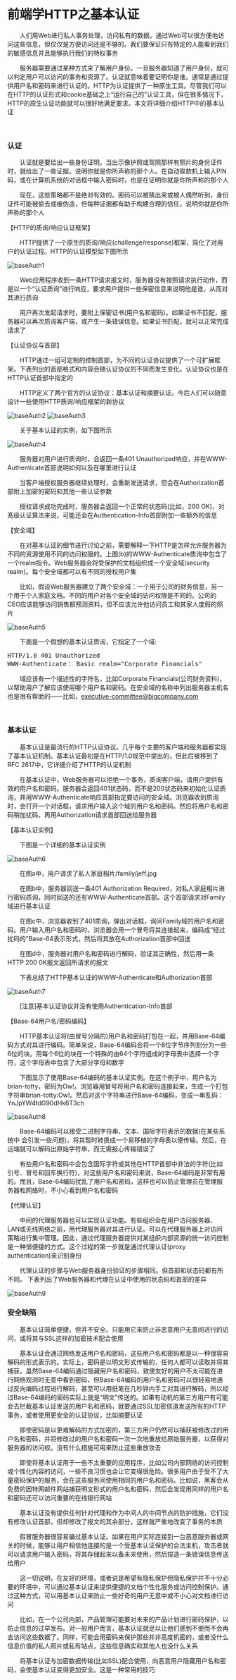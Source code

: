 # 前端学HTTP之基本认证

　　人们用Web进行私人事务处理，访问私有的数据。通过Web可以很方便地访问这些信息，但仅仅是方便访问还是不够的。我们要保证只有特定的人能看到我们的敏感信息并且能够执行我们的特权事务

　　服务器需要通过某种方式来了解用户身份。一旦服务器知道了用户身份，就可以判定用户可以访问的事务和资源了。认证就意味着要证明你是谁。通常是通过提供用户名和密码来进行认证的。HTTP为认证提供了一种原生工具。尽管我们可以在HTTP的认证形式和cookie基础之上&ldquo;运行自己的&rdquo;认证工具，但在很多情况下，HTTP的原生认证功能就可以很好地满足要求。本文将详细介绍HTTP中的基本认证

&nbsp;

### 认证

　　认证就是要给出一些身份证明。当出示像护照或驾照那样有照片的身份证件时，就给出了一些证据，说明你就是你所声称的那个人。在自动取款机上输入PIN码，或在计算机系统的对话框中输入密码时，也是在证明你就是你所声称的那个人

　　现在，这些策略都不是绝对有效的。密码可以被猜出来或被人偶然听到，身份证件可能被偷去或被伪造，但每种证据都有助于构建合理的信任，说明你就是你所声称的那个人

【HTTP的质询/响应认证框架】

　　HTTP提供了一个原生的质询/响应(challenge/response)框架，简化了对用户的认证过程。HTTP的认证模型如下图所示

![baseAuth1](https://pic.xiaohuochai.site/blog/HTTP_baseAuth1.jpg)

　　Web应用程序收到一条HTTP请求报文时，服务器没有按照请求执行动作，而是以一个&ldquo;认证质询&rdquo;进行响应，要求用户提供一些保密信息来说明他是谁，从而对其进行质询

　　用户再次发起请求时，要附上保密证书(用户名和密码)。如果证书不匹配，服务器可以再次质询客户端，或产生一条错误信息。如果证书匹配，就可以正常完成请求了

【认证协议与首部】

　　HTTP通过一组可定制的控制首部，为不同的认证协议提供了一个可扩展框架。下表列出的首部格式和内容会随认证协议的不同而发生变化。认证协议也是在HTTP认证首部中指定的

　　HTTP定义了两个官方的认证协议：基本认证和摘要认证。今后人们可以随意设计一些使用HTTP质询/响应框架的新协议

![baseAuth2](https://pic.xiaohuochai.site/blog/HTTP_baseAuth2.jpg)
![baseAuth3](https://pic.xiaohuochai.site/blog/HTTP_baseAuth3.jpg)

　　关于基本认证的实例，如下图所示

![baseAuth4](https://pic.xiaohuochai.site/blog/HTTP_baseAuth4.jpg)

　　服务器对用户进行质询时，会返回一条401 Unauthorized响应，并在WWW-Authenticate首部说明如何以及在哪里进行认证

　　当客户端授权服务器继续处理时，会重新发送请求，但会在Authorization首部附上加密的密码和其他一些认证参数

　　授权请求成功完成时，服务器会返回一个正常的状态码(比如，200 OK)，对髙级认证算法来说，可能还会在Authentication-Info首部附加一些额外的信息

【安全域】

　　在对基本认证的细节进行讨论之前，需要解释一下HTTP是怎样允许服务器为不同的资源使用不同的访问权限的。上图(b)的WWW-Authenticate质询中包含了一个realm指令。Web服务器会将受保护的文档组织成一个安全域(security realm)。每个安全域都可以有不同的授权用户集

　　比如，假设Web服务器建立了两个安全域：一个用于公司的财务信息，另一个用于个人家庭文档。不同的用户对各个安全域的访问权限是不同的。公司的CEO应该能够访问销售额预测资料，但不应该允许他访问员工和其家人度假的照片

![baseAuth5](https://pic.xiaohuochai.site/blog/HTTP_baseAuth5.jpg)

　　下面是一个假想的基本认证质询，它指定了一个域:

<div class="cnblogs_code">
<pre>HTTP/1.0 401 Unauthorized
WWW-Authenticate： Basic realm="Corporate Financials"</pre>
</div>

　　域应该有一个描述性的字符名，比如Corporate Financials(公司财务资料)，以帮助用户了解应该使用哪个用户名和密码。在安全域的名称中列出服务器主机名也是很有帮助的&mdash;&mdash;比如，executive-committee@bigcompany.com

&nbsp;

### 基本认证

　　基本认证是最流行的HTTP认证协议。几乎每个主要的客户端和服务器都实现了基本认证机制。基本认证最初是在HTTP/1.0规范中提出的，但此后被移到了RFC 2617中，它详细介绍了HTTP的认证机制

　　在基本认证中，Web服务器可以拒绝一个事务，质询客户端，请用户提供有效的用户名和密码。服务器会返回401状态码，而不是200状态码来初始化认证质询，并用WWW-Authenticate响应首部指定要访问的安全域。浏览器收到质询时，会打开一个对话框，请求用户输入这个域的用户名和密码。然后将用户名和密码稍加扰码，再用Authorization请求首部回送给服务器

【基本认证实例】

　　下图是一个详细的基本认证实例

![baseAuth6](https://pic.xiaohuochai.site/blog/HTTP_baseAuth6.jpg)

　　在图a中，用户请求了私人家庭相片/family/jeff.jpg

　　在图b中，服务器回送一条401 Authorization Required，对私人家庭相片进行密码质询，同时回送的还有WWW-Authenticate首部。这个首部请求对Family域进行基本认证

　　在图c中，浏览器收到了401质询，弹出对话框，询问Family域的用户名和密码。用户输入用户名和密码时，浏览器会用一个冒号将其连接起来，编码成&ldquo;经过扰码的&rdquo;Base-64表示形式，然后将其放在Authorization首部中回送

　　在图d中，服务器对用户名和密码进行解码，验证其正确性，然后用一条HTTP 200 0K报文返回所请求的报文

　　下表总结了HTTP基本认证的WWW-Authenticate和Authorization首部

![baseAuth7](https://pic.xiaohuochai.site/blog/HTTP_baseAuth7.jpg)

　　[注意]基本认证协议并没有使用Authentication-Info首部

【Base-64用户名/密码编码】

　　HTTP基本认证将(由冒号分隔的)用户名和密码打包在一起，并用Base-64编码方式对其进行编码。简单来说，Base-64编码会将一个8位字节序列划分为一些6位的块。用每个6位的块在一个特殊的由64个字符组成的字母表中选择一个字符，这个字母表中包含了大部分字母和数字

　　下图显示了使用Base-64编码的基本认证实例。在这个例子中，用户名为brian-totty，密码为Ow!。浏览器用冒号将用户名和密码连接起来，生成一个打包字符串brian-totty:Ow!。然后对这个字符串进行Base-64编码，变成一串乱码：YnJpYW4tdG90dHk6T3ch

![baseAuth8](https://pic.xiaohuochai.site/blog/HTTP_baseAuth8.jpg)

　　Base-64编码可以接受二进制字符串、文本、国际字符表示的数据(在某些系统中 会引发一些问题)，将其暂时转换成一个易移植的字母表以便传输。然后，在远端就可以解码出原始字符串，而无需报心传输错误了

　　有些用户名和密码中会包含国际字符或其他在HTTP首部中非法的字符(比如引号、冒号和回车换行符)，对这些用户名和密码来说，Base-64编码是非常有用的。而且，Base-64编码扰乱了用户名和密码，这样也可以防止管理员在管理服务器和网络时，不小心看到用户名和密码

【代理认证】

　　中间的代理服务器也可以实现认证功能。有些组织会在用户访问服务器、LAN或无线网络之前，用代理服务器对其进行认证。可以在代理服务器上对访问策略进行集中管理。因此，通过代理服务器提供对某组织内部资源的统一访问控制是一种很便捷的方式。这个过程的第一步就是通过代理认证(proxy authentication)来识别身份

　　代理认证的步骤与Web服务器身份验证的步骤相同。但首部和状态码都有所不同。 下表列出了Web服务器和代理在认证中使用的状态码和首部的差异

![baseAuth9](https://pic.xiaohuochai.site/blog/HTTP_baseAuth9.jpg)

### 安全缺陷

　　基本认证简单便捷，但并不安全。只能用它来防止非恶意用户无意间进行的访问，或将其与SSL这样的加密技术配合使用

　　基本认证会通过网络发送用户名和密码，这些用户名和密码都是以一种很容易解码的形式表示的。实际上，密码是以明文形式传输的，任何人都可以读取并将其捕获。虽然Base-64编码通过隐藏用户名和密码，致使友好的用户不太可能在进行网络观测时无意中看到密码，但Base-64编码的用户名和密码可以很轻易地通过反向编码过程进行解码，甚至可以用纸笔在几秒钟内手工对其进行解码，所以经过Base-64编码的密码实际上就是&ldquo;明文&rdquo;传送的。如果有动机的第三方用户有可能会去拦截基本认证发送的用户名和密码，就要通过SSL加密信道发送所有的HTTP事务，或者使用更安全的认证协议，比如摘要认证

　　即使密码是以更难解码的方式加密的，第三方用户仍然可以捕获被修改过的用户名和密码，并将修改过的用户名和密码一次一次地重放给原始服务器，以获得对服务器的访问权。没有什么措施可用来防止这些重放攻击

　　即使将基本认证用于一些不太重要的应用程序，比如公司内部网络的访问控制或个性化内容的访问，一些不良习惯也会让它变得很危险。很多用户由于受不了大量密码保护的服务，会在这些服务间使用相同的用户名和密码。比如说，黑客会从免费的因特网邮件网站捕获明文形式的用户名和密码，然后会发现用同样的用户名和密码还可以访问重要的在线银行网站

　　基本认证没有提供任何针对代理和作为中间人的中间节点的防护措施，它们没有修改认证首部，但却修改了报文的其余部分，这样就严重地改变了事务的本质

　　假冒服务器很容易骗过基本认证。如果在用户实际连接到一台恶意服务器或网关的时候，能够让用户相信他连接的是一个受基本认证保护的合法主机，攻击者就可以请求用户输入密码，将其存储起来以备未来使用，然后捏造一条错误信息传送给用户

　　这一切说明，在友好的环境，或者说是希望有隐私保护但隐私保护并不十分必要的环境中，可以通过基本认证来提供便捷的文档个性化服务或访问控制保护。通过这种方式，可以用基本认证来防止一些好奇的用户无意中或不小心对文档进行访问

　　比如，在一个公司内部，产品管理可能要对未来的产品计划进行密码保护，以防止信息的过早发布。对一般用户而言，基本认证就足以让他们感到不便而不会再去访问这些数据了。同样，可能会用密码来保护那些并非高度机密的，或者没什么信息价值的私人照片或私有站点，这些信息确实和其他人也没什么关系

　　将基本认证与加密数据传输(比如SSL)配合使用，向恶意用户隐藏用户名和密码，会使基本认证变得更加安全。这是一种常用的技巧

